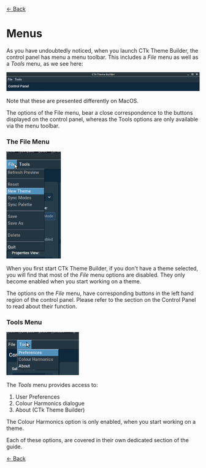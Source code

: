 [<- Back](user_guide.md)
# Menus
As you have undoubtedly noticed, when you launch CTk Theme Builder, the control panel has menu a menu toolbar. This includes a *File* menu as well as a *Tools* menu, as we see here:

![Main Menu](main-menus.png) 

Note that these are presented differently on MacOS.

The options of the File menu, bear a close correspondence to the buttons displayed on the control panel, whereas the Tools options are only available via the menu toolbar.

### The File Menu

![File Menu](file-menu.png) 

When you first start CTk Theme Builder, if you don't have a theme selected, you will find that most of the *File* menu options are disabled. They only become enabled when you start working on a theme.

The options on the *File* menu, have corresponding buttons in the left hand region of the control panel. Please refer to the section on the Control Panel to read about their function.

### Tools Menu
![Tools Menu](tools-menu.png) 

The *Tools* menu provides access to:

1. User Preferences
2. Colour Harmonics dialogue
3. About (CTk Theme Builder)

The Colour Harmonics option is only enabled, when you start working on a theme.

Each of these options, are covered in their own dedicated section of the guide. 

[<- Back](user_guide.md)